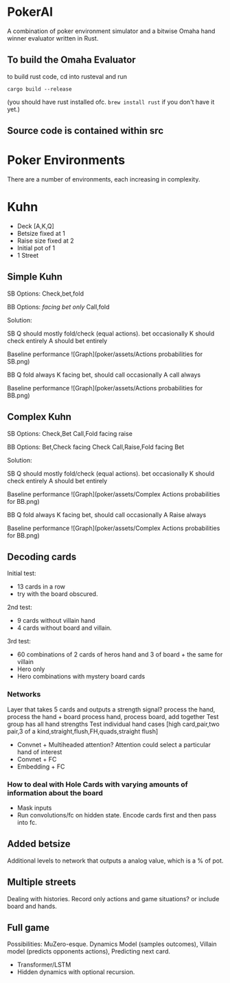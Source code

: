 # PokerAI

A combination of poker environment simulator and a bitwise Omaha hand winner evaluator written in Rust. 

## To build the Omaha Evaluator

to build rust code, cd into rusteval and run

```
cargo build --release
```
(you should have rust installed ofc. `brew install rust` if you don't have it yet.)

## Source code is contained within src

# Poker Environments

There are a number of environments, each increasing in complexity.

# Kuhn

- Deck [A,K,Q]
- Betsize fixed at 1
- Raise size fixed at 2
- Initial pot of 1
- 1 Street

## Simple Kuhn

SB Options:
Check,bet,fold

BB Options: *facing bet only*
Call,fold

Solution:

SB 
Q should mostly fold/check (equal actions). bet occasionally
K should check entirely
A should bet entirely

Baseline performance
![Graph](poker/assets/Actions probabilities for SB.png)

BB
Q fold always
K facing bet, should call occasionally
A call always

Baseline performance
![Graph](poker/assets/Actions probabilities for BB.png)

## Complex Kuhn

SB Options:
Check,Bet
Call,Fold facing raise

BB Options:
Bet,Check facing Check
Call,Raise,Fold facing Bet

Solution:

SB 
Q should mostly fold/check (equal actions). bet occasionally
K should check entirely
A should bet entirely

Baseline performance
![Graph](poker/assets/Complex Actions probabilities for BB.png)

BB
Q fold always
K facing bet, should call occasionally
A Raise always

Baseline performance
![Graph](poker/assets/Complex Actions probabilities for BB.png)

## Decoding cards

Initial test: 
- 13 cards in a row
- try with the board obscured.

2nd test:
- 9 cards without villain hand
- 4 cards without board and villain.

3rd test:
- 60 combinations of 2 cards of heros hand and 3 of board + the same for villain
- Hero only
- Hero combinations with mystery board cards

### Networks

Layer that takes 5 cards and outputs a strength signal?
process the hand, process the hand + board
process hand, process board, add together
Test group has all hand strengths
Test individual hand cases [high card,pair,two pair,3 of a kind,straight,flush,FH,quads,straight flush]

- Convnet + Multiheaded attention? Attention could select a particular hand of interest
- Convnet + FC
- Embedding + FC

### How to deal with Hole Cards with varying amounts of information about the board

- Mask inputs
- Run convolutions/fc on hidden state. Encode cards first and then pass into fc.

## Added betsize

Additional levels to network that outputs a analog value, which is a % of pot. 

## Multiple streets

Dealing with histories. Record only actions and game situations? or include board and hands.

## Full game

Possibilities:
MuZero-esque. Dynamics Model (samples outcomes), Villain model (predicts opponents actions), Predicting next card.
- Transformer/LSTM
- Hidden dynamics with optional recursion.

